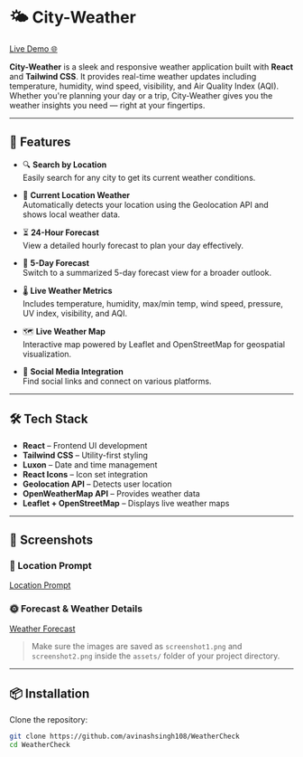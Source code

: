 # 🌤️ City-Weather

[Live Demo 🌐](https://baljeetcityweather.netlify.app/)

**City-Weather** is a sleek and responsive weather application built with **React** and **Tailwind CSS**. It provides real-time weather updates including temperature, humidity, wind speed, visibility, and Air Quality Index (AQI). Whether you're planning your day or a trip, City-Weather gives you the weather insights you need — right at your fingertips.

---

## 🚀 Features

- 🔍 **Search by Location**  
  Easily search for any city to get its current weather conditions.

- 📍 **Current Location Weather**  
  Automatically detects your location using the Geolocation API and shows local weather data.

- ⏳ **24-Hour Forecast**  
  View a detailed hourly forecast to plan your day effectively.

- 📅 **5-Day Forecast**  
  Switch to a summarized 5-day forecast view for a broader outlook.

- 🌡️ **Live Weather Metrics**  
  Includes temperature, humidity, max/min temp, wind speed, pressure, UV index, visibility, and AQI.

- 🗺️ **Live Weather Map**  
  Interactive map powered by Leaflet and OpenStreetMap for geospatial visualization.

- 🔗 **Social Media Integration**  
  Find social links and connect on various platforms.

---

## 🛠️ Tech Stack

- **React** – Frontend UI development  
- **Tailwind CSS** – Utility-first styling  
- **Luxon** – Date and time management  
- **React Icons** – Icon set integration  
- **Geolocation API** – Detects user location  
- **OpenWeatherMap API** – Provides weather data  
- **Leaflet + OpenStreetMap** – Displays live weather maps  

---

## 📸 Screenshots

### 🔘 Location Prompt
[Location Prompt](https://upww.screenrec.com/images/f_uHWpidFOvVTLrj4xI8JUBw3E0A2C7Y9R.png)

### 🌞 Forecast & Weather Details
[Weather Forecast](https://upww.screenrec.com/images/f_wjya2leNOX84pYAVZdJf195SDuckK367.png)

> Make sure the images are saved as `screenshot1.png` and `screenshot2.png` inside the `assets/` folder of your project directory.

---

## 📦 Installation

Clone the repository:

```bash
git clone https://github.com/avinashsingh108/WeatherCheck
cd WeatherCheck
